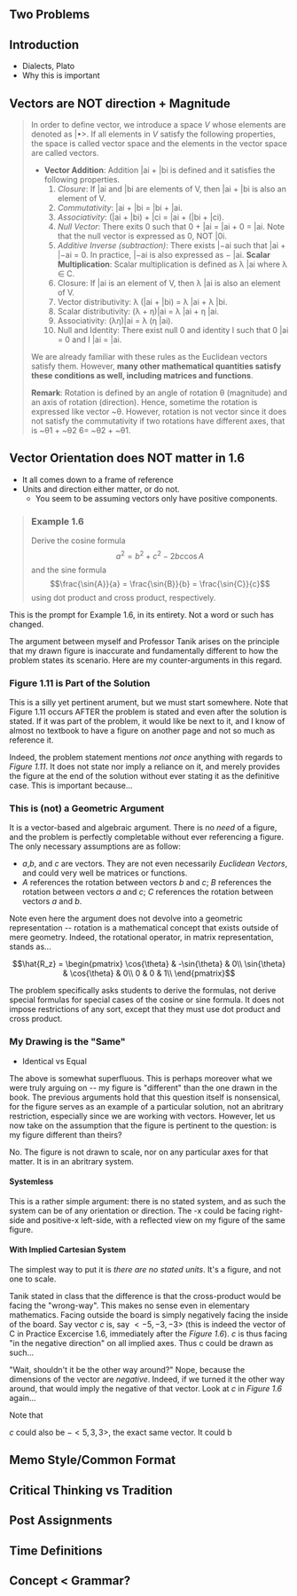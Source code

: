 ## Two Problems
 $\newcommand{\Ket}[1]{\left|#1\right>}$
## Introduction
* Dialects, Plato
* Why this is important

## Vectors are NOT direction + Magnitude
> In order to define vector, we introduce a space $V$ whose elements are denoted as $|\bullet>$. If all elements in $V$ satisfy the following properties, the space is called vector space and the elements in the vector space are called vectors.
> * **Vector Addition**: Addition |ai + |bi is defined and it satisfies the following properties.
>   1. *Closure*: If |ai and |bi are elements of V, then |ai + |bi is also an element of V.
>   2. *Commutativity*: |ai + |bi = |bi + |ai.
>   3. *Associativity*: (|ai + |bi) + |ci = |ai + (|bi + |ci).
>   4. *Null Vector*: There exits 0 such that 0 + |ai = |ai + 0 = |ai.
>   Note that the null vector is expressed as 0, NOT |0i.
>   5. *Additive Inverse (subtraction)*: There exists |−ai such that |ai + |−ai = 0. In practice, |−ai is also expressed as − |ai.
> **Scalar Multiplication**: Scalar multiplication is defined as λ |ai where λ ∈ C.
>   6. Closure: If |ai is an element of V, then λ |ai is also an element of V.
>   7. Vector distributivity: λ (|ai + |bi) = λ |ai + λ |bi.
>   8. Scalar distributivity: (λ + η)|ai = λ |ai + η |ai.
>   9. Associativity: (λη)|ai = λ (η |ai).
>   10. Null and Identity: There exist null 0 and identity I such that 0 |ai = 0 and I |ai = |ai.
>
>We are already familiar with these rules as the Euclidean vectors satisfy them. However, **many other mathematical quantities satisfy these conditions as well, including matrices and functions**.
>
> **Remark**: Rotation is defined by an angle of rotation θ (magnitude) and an axis of rotation (direction). Hence, sometime the rotation is expressed like vector ~θ. However, rotation is not vector since it does not satisfy the commutativity if two rotations have different axes, that is ~θ1 + ~θ2 6= ~θ2 + ~θ1.

## Vector Orientation does NOT matter in 1.6
* It all comes down to a frame of reference
* Units and direction either matter, or do not. 
  * You seem to be assuming vectors only have positive components.

> ### Example 1.6
> Derive the cosine formula
> $$a^2 = b^2 + c^2 - 2bc \cos{A}$$
> and the sine formula
> $$\frac{\sin{A}}{a} =  \frac{\sin{B}}{b} = \frac{\sin{C}}{c}$$
> using dot product and cross product, respectively.

This is the prompt for Example 1.6, in its entirety. Not a word or such has changed.

The argument between myself and Professor Tanik arises on the principle that my drawn figure is inaccurate and fundamentally different to how the problem states its scenario. Here are my counter-arguments in this regard.

### Figure 1.11 is Part of the Solution
This is a silly yet pertinent arument, but we must start somewhere. Note that Figure 1.11 occurs AFTER the problem is stated and even after the solution is stated. If it was part of the problem, it would like be next to it, and I know of almost no textbook to have a figure on another page and not so much as reference it. 

Indeed, the problem statement mentions *not once* anything with regards to *Figure 1.11*. It does not state nor imply a reliance on it, and merely provides the figure at the end of the solution without ever stating it as the definitive case. This is important because...

### This is (not) a Geometric Argument
It is a vector-based and algebraic argument. There is no *need* of a figure, and the problem is perfectly completable without ever referencing a figure. The only necessary assumptions are as follow:
* $a$,$b$, and $c$ are vectors. They are not even necessarily *Euclidean Vectors*, and could very well be matrices or functions.
* $A$ references the rotation between vectors $b$ and $c$; $B$ references the rotation between vectors $a$ and $c$; $C$ references the rotation between vectors $a$ and $b$.

Note even here the argument does not devolve into a geometric representation -- rotation is a mathematical concept that exists outside of mere geometry. Indeed, the rotational operator, in matrix representation, stands as...

$$\hat{R_z} = \begin{pmatrix}
\cos{\theta} & -\sin{\theta} & 0\\
\sin{\theta} & \cos{\theta} & 0\\
0 & 0 & 1\\
\end{pmatrix}$$

The problem specifically asks students to derive the formulas, not derive special formulas for special cases of the cosine or sine formula. It does not impose restrictions of any sort, except that they must use dot product and cross product. 


### My Drawing is the "Same"
* Identical vs Equal

The above is somewhat superfluous. This is perhaps moreover what we were truly arguing on -- my figure is "different" than the one drawn in the book. The previous arguments hold that this question itself is nonsensical, for the figure serves as an example of a particular solution, not an abritrary restriction, especially since we are working with vectors. However, let us now take on the assumption that the figure is pertinent to the question: is my figure different than theirs?

No. The figure is not drawn to scale, nor on any particular axes for that matter. It is in an abritrary system.

#### Systemless
This is a rather simple argument: there is no stated system, and as such the system can be of any orientation or direction. The -x could be facing right-side and positive-x left-side, with a reflected view on my figure of the same figure.

#### With Implied Cartesian System
The simplest way to put it is *there are no stated units*. It's a figure, and not one to scale.

Tanik stated in class that the difference is that the cross-product would be facing the "wrong-way". This makes no sense even in elementary mathematics. Facing outside the board is simply negatively facing the inside of the board. Say vector $c$ is, say $<-5,-3,-3>$ (this is indeed the vector of C in Practice Excercise 1.6, immediately after the *Figure 1.6*). $c$ is thus facing "in the negative direction" on all implied axes. Thus c could be drawn as such...

"Wait, shouldn't it be the other way around?" Nope, because the dimensions of the vector are *negative*. Indeed, if we turned it the other way around, that would imply the negative of that vector. Look at $c$ in *Figure 1.6* again...

Note that

$c$ could also be $-<5,3,3>$, the exact same vector. It could b

## Memo Style/Common Format

## Critical Thinking vs Tradition

### 

## Post Assignments

## Time Definitions

## Concept < Grammar?
